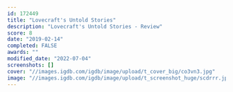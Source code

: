 ```yaml
---
id: 172449
title: "Lovecraft's Untold Stories"
description: "Lovecraft's Untold Stories - Review"
score: 8
date: "2019-02-14"
completed: FALSE
awards: ""
modified_date: "2022-07-04"
screenshots: []
cover: "//images.igdb.com/igdb/image/upload/t_cover_big/co3vn3.jpg"
image: "//images.igdb.com/igdb/image/upload/t_screenshot_huge/scdrrr.jpg"
---
```

